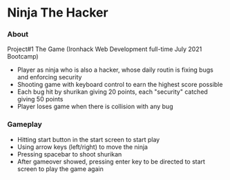 # Ninja The Hacker

### About 
Project#1 The Game (Ironhack Web Development full-time July 2021 Bootcamp)
- Player as ninja who is also a hacker, whose daily routin is fixing bugs and enforcing security 
- Shooting game with keyboard control to earn the highest score possible
- Each bug hit by shurikan giving 20 points, each "security" catched giving 50 points
- Player loses game when there is collision with any bug

### Gameplay
- Hitting start button in the start screen to start play
- Using arrow keys (left/right) to move the ninja
- Pressing spacebar to shoot shurikan
- After gameover showed, pressing enter key to be directed to start screen to play the game again
